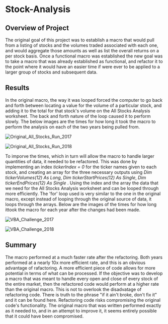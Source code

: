 # Stock-Analysis
## Overview of Project
The original goal of this project was to establish a macro that would pull from a listing of stocks and the volumes traded associated with each one, and would aggregate those amounts as well as list the overall returns on a per stock basis. Once a functional macro was established the new goal was to take a macro that was already established as functional, and refactor it to the point where it would have an easier time if were ever to be applied to a larger group of stocks and subsequent data.

## Results
In the original macro, the way it was looped forced the computer to go back and forth between locating a value for the volume of a particular stock, and adding it to the total for that stock's volume on the All Stocks Analysis worksheet. The back and forth nature of the loop caused it to perform slowly. The below images are the times for how long it took the macro to perform the analysis on each of the two years being pulled from.

![Original_All_Stocks_Run_2017](https://user-images.githubusercontent.com/107013312/175454898-62a33a60-9ac2-4e55-8e96-9ee37e9f38c3.png)

![Original_All_Stocks_Run_2018](https://user-images.githubusercontent.com/107013312/175454906-f6604090-c561-4a86-aaa6-97d743c6e261.png)

To imporve the times, which in turn will allow the macro to handle larger quantities of data, it needed to be refactored. This was done by implementing an index *tickerIndex = 0* for the ticker names given to each stock, and creating an array for the three necessary outputs using *Dim tickerVolumes(12) As Long*, *Dim tickerStartPrices(12) As Single*, *Dim tickerEndPrices(12) As Single* . Using the index and the array the data that we need for the All Stocks Analysis worksheet and can be looped through more efficiently. The 'for' loop used is very similar to the one in the original macro, except instead of looping through the original source of data, it loops through the arrays. Below are the images of the times for how long ittook the macro for each year after the changes had been made.

![VBA_Challenge_2017](https://user-images.githubusercontent.com/107013312/175458623-21cfdee5-7650-4944-9532-b0a71fc248b4.png)

![VBA_Challenge_2018](https://user-images.githubusercontent.com/107013312/175458630-fc6a77ba-103a-4fa3-8a6e-94d40c8604d2.png)

## Summary
The macro performed at a much faster rate after the refactoring. Both years performed at a nearly 10x more efficient rate, and this is an obvious advantage of rafactoring. A more efficient piece of code allows for more potential in terms of what can be processed. If the objective was to develop a macro that was meant to handle every open and close of every stock of the entire market, then the refactored code would perform at a higher rate than the original macro. This is not to overlook the disadvatage of refactoring code. There is truth to the phrase "if it ain't broke, don't fix it" and it can be found here. Refactoring code risks compromising the original code's functionality. The original macro that was written performed exactly as it needed to, and in an attempt to improve it, it seems entirely possible that it could have been compromised.   
